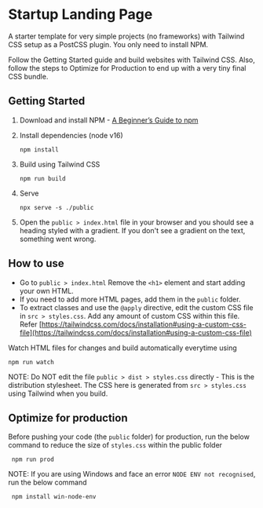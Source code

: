 # Startup Landing Page

A starter template for very simple projects (no frameworks) with Tailwind CSS setup as a PostCSS plugin. You only need to install NPM.

Follow the Getting Started guide and build websites with Tailwind CSS. Also, follow the steps to Optimize for Production to end up with a very tiny final CSS bundle.

## Getting Started

1.  Download and install NPM - [A Beginner’s Guide to npm](https://www.sitepoint.com/npm-guide/)

2.  Install dependencies (node v16)

        npm install

3.  Build using Tailwind CSS

        npm run build

4.  Serve

        npx serve -s ./public

5.  Open the `public > index.html` file in your browser and you should see a heading styled with a gradient. If you don't see a gradient on the text, something went wrong.

## How to use

- Go to `public > index.html` Remove the `<h1>` element and start adding your own HTML.
- If you need to add more HTML pages, add them in the `public` folder.
- To extract classes and use the `@apply` directive, edit the custom CSS file in `src > styles.css`. Add any amount of custom CSS within this file. Refer [https://tailwindcss.com/docs/installation#using-a-custom-css-file](https://tailwindcss.com/docs/installation#using-a-custom-css-file)

Watch HTML files for changes and build automatically everytime using

    npm run watch

NOTE: Do NOT edit the file `public > dist > styles.css` directly - This is the distribution stylesheet. The CSS here is generated from `src > styles.css` using Tailwind when you build.

## Optimize for production

Before pushing your code (the `public` folder) for production, run the below command to reduce the size of `styles.css` within the public folder

     npm run prod

NOTE: If you are using Windows and face an error `NODE ENV not recognised`, run the below command

     npm install win-node-env
